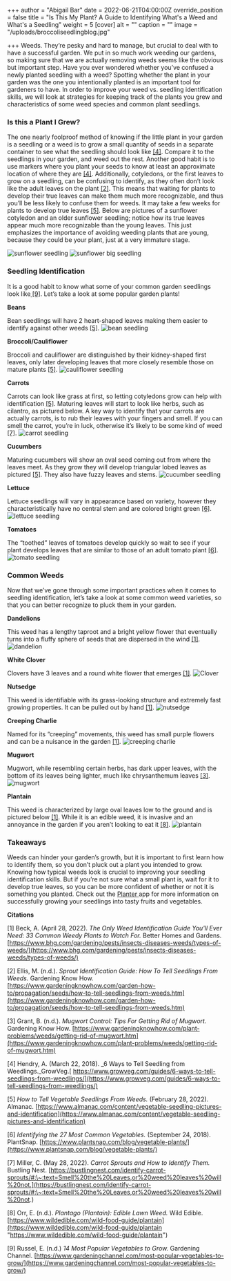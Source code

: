 +++
author = "Abigail Bar"
date = 2022-06-21T04:00:00Z
override_position = false
title = "Is This My Plant? A Guide to Identifying What's a Weed and What's a Seedling"
weight = 5
[cover]
alt = ""
caption = ""
image = "/uploads/broccoliseedlingblog.jpg"

+++
Weeds. They’re pesky and hard to manage, but crucial to deal with to have a successful garden. We put in so much work weeding our gardens, so making sure that we are actually removing weeds seems like the obvious but important step. Have you ever wondered whether you’ve confused a newly planted seedling with a weed? Spotting whether the plant in your garden was the one you intentionally planted is an important tool for gardeners to have. In order to improve your weed vs. seedling identification skills, we will look at strategies for keeping track of the plants you grew and characteristics of some weed species and common plant seedlings.

### Is this a Plant I Grew?

The one nearly foolproof method of knowing if the little plant in your garden is a seedling or a weed is to grow a small quantity of seeds in a separate container to see what the seedling should look like [\[4\]](https://www.growveg.com/guides/6-ways-to-tell-seedlings-from-weedlings/). Compare it to the seedlings in your garden, and weed out the rest. Another good habit is to use markers where you plant your seeds to know at least an approximate location of where they are [\[4\]](https://www.growveg.com/guides/6-ways-to-tell-seedlings-from-weedlings/). Additionally, cotyledons, or the first leaves to grow on a seedling, can be confusing to identify, as they often don’t look like the adult leaves on the plant [\[2\]](https://www.gardeningknowhow.com/garden-how-to/propagation/seeds/how-to-tell-seedlings-from-weeds.htm). This means that waiting for plants to develop their true leaves can make them much more recognizable, and thus you’ll be less likely to confuse them for weeds. It may take a few weeks for plants to develop true leaves [\[5\]](https://www.almanac.com/content/vegetable-seedling-pictures-and-identification). Below are pictures of a sunflower cotyledon and an older sunflower seedling; notice how its true leaves appear much more recognizable than the young leaves. This just emphasizes the importance of avoiding weeding plants that are young, because they could be your plant, just at a very immature stage.

![sunflower seedling](/uploads/sunflowerseedlingblog.jpg "Sunflower Seedling")
![sunflower big seedling](/uploads/sunflowerblog.jpg "Sunflower Big Seedling")

### Seedling Identification

It is a good habit to know what some of your common garden seedlings look like[ \[9\]](https://www.gardeningchannel.com/most-popular-vegetables-to-grow/). Let’s take a look at some popular garden plants!

**Beans**

Bean seedlings will have 2 heart-shaped leaves making them easier to identify against other weeds [\[5\]](https://www.almanac.com/content/vegetable-seedling-pictures-and-identification).
![bean seedling](/uploads/beanseedlingblog.jpg "Bean Seedling")

**Broccoli/Cauliflower**

Broccoli and cauliflower are distinguished by their kidney-shaped first leaves, only later developing leaves that more closely resemble those on mature plants [\[5\]](https://www.almanac.com/content/vegetable-seedling-pictures-and-identification).
![cauliflower seedling](/uploads/cauliflowerseedlingblog.jpg "Cauliflower Seedling")

**Carrots**

Carrots can look like grass at first, so letting cotyledons grow can help with identification [\[5\]](https://www.almanac.com/content/vegetable-seedling-pictures-and-identification). Maturing leaves will start to look like herbs, such as cilantro, as pictured below. A key way to identify that your carrots are actually carrots, is to rub their leaves with your fingers and smell. If you can smell the carrot, you’re in luck, otherwise it’s likely to be some kind of weed [\[7\]](https://bustlingnest.com/identify-carrot-sprouts/#:\~:text=Smell%20the%20Leaves,or%20weed%20leaves%20will%20not.).
![carrot seedling](/uploads/carrotseedlingblog.jpg "Carrot Seedling")

**Cucumbers**

Maturing cucumbers will show an oval seed coming out from where the leaves meet. As they grow they will develop triangular lobed leaves as pictured [\[5\]](https://www.almanac.com/content/vegetable-seedling-pictures-and-identification). They also have fuzzy leaves and stems.
![cucumber seedling](/uploads/cucumberseedlingblog.jpg "Cucumber Seedling")

**Lettuce**

Lettuce seedlings will vary in appearance based on variety, however they characteristically have no central stem and are colored bright green [\[6\]](https://www.plantsnap.com/blog/vegetable-plants/).
![lettuce seedling](/uploads/lettuceseedlingblog.jpg "Lettuce Seedling")

**Tomatoes**

The “toothed” leaves of tomatoes develop quickly so wait to see if your plant develops leaves that are similar to those of an adult tomato plant [\[6\]](https://www.plantsnap.com/blog/vegetable-plants/).
![tomato seedling](/uploads/tomatoseedlings.jpg "Tomato Seedling")

### Common Weeds

Now that we’ve gone through some important practices when it comes to seedling identification, let’s take a look at some common weed varieties, so that you can better recognize to pluck them in your garden.

**Dandelions**

This weed has a lengthy taproot and a bright yellow flower that eventually turns into a fluffy sphere of seeds that are dispersed in the wind [\[1\]](https://www.bhg.com/gardening/pests/insects-diseases-weeds/types-of-weeds/ "https://www.bhg.com/gardening/pests/insects-diseases-weeds/types-of-weeds/").
![dandelion](/uploads/dandelionblog.jpg "Dandelion")

**White Clover**

Clovers have 3 leaves and a round white flower that emerges [\[1\]](https://www.bhg.com/gardening/pests/insects-diseases-weeds/types-of-weeds/). ![Clover](/uploads/cloverblog.jpg "Clover")

**Nutsedge**

This weed is identifiable with its grass-looking structure and extremely fast growing properties. It can be pulled out by hand [\[1\]](https://www.bhg.com/gardening/pests/insects-diseases-weeds/types-of-weeds/).
![nutsedge](/uploads/nustedgeblog.jpg "Nutsedge")

**Creeping Charlie**

Named for its “creeping” movements, this weed has small purple flowers and can be a nuisance in the garden [\[1\]](https://www.bhg.com/gardening/pests/insects-diseases-weeds/types-of-weeds/).
![creeping charlie](/uploads/creepingcharlieblog.jpg "Creeping Charlie")

**Mugwort**

Mugwort, while resembling certain herbs, has dark upper leaves, with the bottom of its leaves being lighter, much like chrysanthemum leaves [\[3\]](https://www.gardeningknowhow.com/plant-problems/weeds/getting-rid-of-mugwort.htm).
![mugwort](/uploads/mugwortblog.jpg "Mugwort")

**Plantain**

This weed is characterized by large oval leaves low to the ground and is pictured below [\[1\]](https://www.bhg.com/gardening/pests/insects-diseases-weeds/types-of-weeds/). While it is an edible weed, it is invasive and an annoyance in the garden if you aren’t looking to eat it [\[8\]](https://www.wildedible.com/wild-food-guide/plantain).
![plantain](/uploads/plantainblog.jpg "Plantain")

### Takeaways

Weeds can hinder your garden’s growth, but it is important to first learn how to identify them, so you don’t pluck out a plant you intended to grow. Knowing how typical weeds look is crucial to improving your seedling identification skills. But if you’re not sure what a small plant is, wait for it to develop true leaves, so you can be more confident of whether or not it is something you planted. Check out the [Planter ](https://planter.garden)app for more information on successfully growing your seedlings into tasty fruits and vegetables.

**Citations**

\[1\] Beck, A. (April 28, 2022). _The Only Weed Identification Guide You'll Ever Need: 33 Common Weedy Plants to Watch For._ Better Homes and Gardens. [https://www.bhg.com/gardening/pests/insects-diseases-weeds/types-of-weeds/](https://www.bhg.com/gardening/pests/insects-diseases-weeds/types-of-weeds/)

\[2\] Ellis, M. (n.d.). _Sprout Identification Guide: How To Tell Seedlings From Weeds._ Gardening Know How. [https://www.gardeningknowhow.com/garden-how-to/propagation/seeds/how-to-tell-seedlings-from-weeds.htm](https://www.gardeningknowhow.com/garden-how-to/propagation/seeds/how-to-tell-seedlings-from-weeds.htm)

\[3\] Grant, B. (n.d.). _Mugwort Control: Tips For Getting Rid of Mugwort._ Gardening Know How. [https://www.gardeningknowhow.com/plant-problems/weeds/getting-rid-of-mugwort.htm](https://www.gardeningknowhow.com/plant-problems/weeds/getting-rid-of-mugwort.htm)

\[4\] Hendry, A. (March 22, 2018). _6 Ways to Tell Seedling from Weedlings._GrowVeg.[ https://www.growveg.com/guides/6-ways-to-tell-seedlings-from-weedlings/](https://www.growveg.com/guides/6-ways-to-tell-seedlings-from-weedlings/)

\[5\] _How to Tell Vegetable Seedlings From Weeds._ (February 28, 2022). Almanac. [https://www.almanac.com/content/vegetable-seedling-pictures-and-identification](https://www.almanac.com/content/vegetable-seedling-pictures-and-identification)

\[6\] _Identifying the 27 Most Common Vegetables._ (September 24, 2018). PlantSnap. [https://www.plantsnap.com/blog/vegetable-plants/](https://www.plantsnap.com/blog/vegetable-plants/)

\[7\] Miller, C. (May 28, 2022). _Carrot Sprouts and How to Identify Them._ Bustling Nest. [https://bustlingnest.com/identify-carrot-sprouts/#:\~:text=Smell%20the%20Leaves,or%20weed%20leaves%20will%20not.](https://bustlingnest.com/identify-carrot-sprouts/#:\~:text=Smell%20the%20Leaves,or%20weed%20leaves%20will%20not.)

\[8\] Orr, E. (n.d.). _Plantago (Plantain): Edible Lawn Weed._ Wild Edible. [https://www.wildedible.com/wild-food-guide/plantain](https://www.wildedible.com/wild-food-guide/plantain "https://www.wildedible.com/wild-food-guide/plantain")

\[9\] Russel, E. (n.d.) _14 Most Popular Vegetables to Grow._ Gardening Channel. [https://www.gardeningchannel.com/most-popular-vegetables-to-grow/](https://www.gardeningchannel.com/most-popular-vegetables-to-grow/)